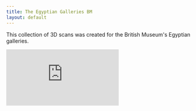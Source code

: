 ```yaml
---
title: The Egyptian Galleries BM
layout: default
---
```


This collection of 3D scans was created for the British Museum's Egyptian galleries.

<div class="embed-responsive embed-responsive-16by9">
  <iframe title="A 3D model" class="embed-responsive-item" src="https://sketchfab.com/playlists/embed?collection=fe1114a036824f86adbe596215675d56" frameborder="0" allow="autoplay; fullscreen; vr" mozallowfullscreen="true" webkitallowfullscreen="true"></iframe>
</div>
